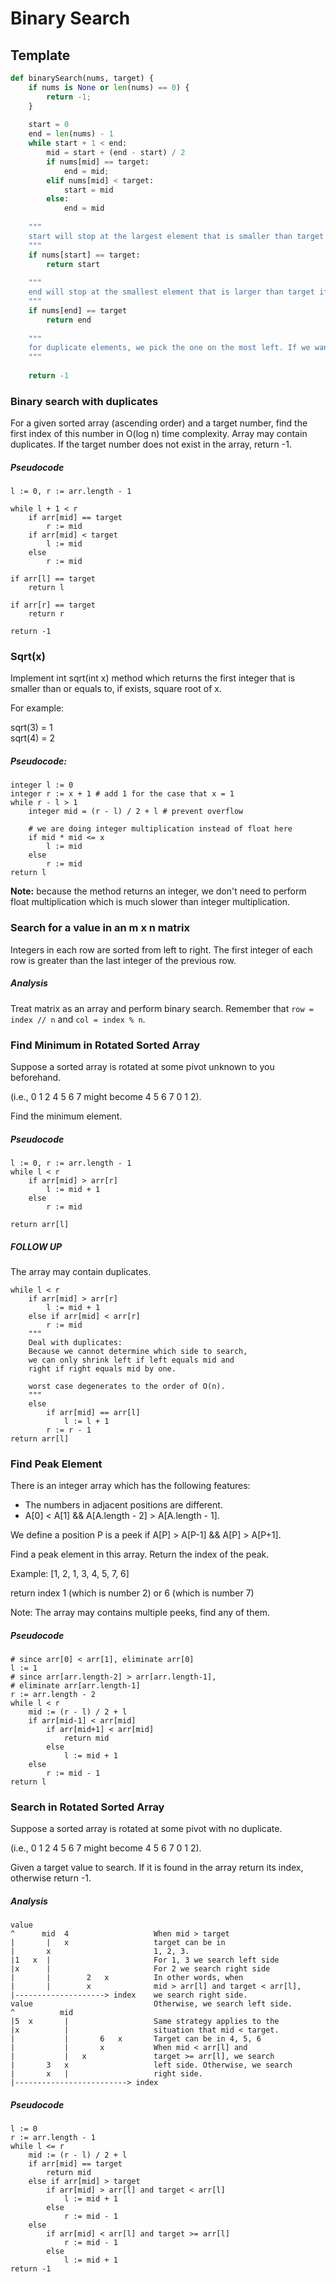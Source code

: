 # Binary Search

## Template

```python
def binarySearch(nums, target) {
    if nums is None or len(nums) == 0) {
        return -1;
    }
    
    start = 0
    end = len(nums) - 1
    while start + 1 < end:
        mid = start + (end - start) / 2
        if nums[mid] == target:
            end = mid;  
        elif nums[mid] < target:
            start = mid
        else:
            end = mid
            
    """
    start will stop at the largest element that is smaller than target if target is not in the list
    """
    if nums[start] == target:
        return start
    
    """
    end will stop at the smallest element that is larger than target if target is not in the list
    """
    if nums[end] == target
        return end
        
    """
    for duplicate elements, we pick the one on the most left. If we want the the one on the most right, we check for end first.
    """    
        
    return -1
```

### Binary search with duplicates
For a given sorted array (ascending order) and a target number, find the first index of this number in O(log n) time complexity. Array may contain duplicates. If the target number does not exist in the array, return -1.

##### Pseudocode
```
l := 0, r := arr.length - 1

while l + 1 < r
    if arr[mid] == target
        r := mid
    if arr[mid] < target
        l := mid
    else
        r := mid
        
if arr[l] == target
    return l

if arr[r] == target
    return r

return -1
```


### Sqrt(x)
Implement int sqrt(int x) method which returns the first integer that is smaller than or equals to, if exists, square root of x.

For example: 

sqrt(3) = 1  
sqrt(4) = 2

##### Pseudocode:
```
integer l := 0
integer r := x + 1 # add 1 for the case that x = 1
while r - l > 1
    integer mid = (r - l) / 2 + l # prevent overflow
    
    # we are doing integer multiplication instead of float here
    if mid * mid <= x
        l := mid
    else
        r := mid
return l
```

**Note:** because the method returns an integer, we don't need to perform float multiplication which is much slower than integer multiplication.

### Search for a value in an m x n matrix
Integers in each row are sorted from left to right.
The first integer of each row is greater than the last integer of the previous row.

##### Analysis
Treat matrix as an array and perform binary search. Remember that `row = index // n` and `col = index % n`.

### Find Minimum in Rotated Sorted Array
Suppose a sorted array is rotated at some pivot unknown to you beforehand.

(i.e., 0 1 2 4 5 6 7 might become 4 5 6 7 0 1 2).

Find the minimum element.

##### Pseudocode
```
l := 0, r := arr.length - 1
while l < r
    if arr[mid] > arr[r]
        l := mid + 1
    else
        r := mid
        
return arr[l]
```

##### FOLLOW UP
The array may contain duplicates.

```
while l < r
    if arr[mid] > arr[r]
        l := mid + 1
    else if arr[mid] < arr[r]
        r := mid
    """
    Deal with duplicates:
    Because we cannot determine which side to search, 
    we can only shrink left if left equals mid and
    right if right equals mid by one.
    
    worst case degenerates to the order of O(n).
    """
    else
        if arr[mid] == arr[l]
            l := l + 1
        r := r - 1
return arr[l]
```

### Find Peak Element
There is an integer array which has the following features:
  * The numbers in adjacent positions are different.
  * A[0] < A[1] && A[A.length - 2] > A[A.length - 1].

We define a position P is a peek if A[P] > A[P-1] && A[P] > A[P+1].

Find a peak element in this array. Return the index of the peak.

Example:
[1, 2, 1, 3, 4, 5, 7, 6]

return index 1 (which is number 2)  or 6 (which is number 7)

Note: The array may contains multiple peeks, find any of them.

##### Pseudocode
```
# since arr[0] < arr[1], eliminate arr[0]
l := 1
# since arr[arr.length-2] > arr[arr.length-1], 
# eliminate arr[arr.length-1]
r := arr.length - 2
while l < r
    mid := (r - l) / 2 + l
    if arr[mid-1] < arr[mid]
        if arr[mid+1] < arr[mid]
            return mid
        else
            l := mid + 1
    else
        r := mid - 1
return l
```

### Search in Rotated Sorted Array
Suppose a sorted array is rotated at some pivot with no duplicate.

(i.e., 0 1 2 4 5 6 7 might become 4 5 6 7 0 1 2).

Given a target value to search. If it is found in the array return its index, otherwise return -1.

##### Analysis
```
value
^      mid  4                   When mid > target
|       |   x                   target can be in
|       x                       1, 2, 3.
|1   x  |                       For 1, 3 we search left side
|x      |                       For 2 we search right side
|       |        2   x          In other words, when 
|       |        x              mid > arr[l] and target < arr[l],
|--------------------> index    we search right side.
value                           Otherwise, we search left side.
^          mid
|5  x       |                   Same strategy applies to the
|x          |                   situation that mid < target.
|           |       6   x       Target can be in 4, 5, 6
|           |       x           When mid < arr[l] and
|           |   x               target >= arr[l], we search
|       3   x                   left side. Otherwise, we search
|       x   |                   right side.
|-------------------------> index
```

##### Pseudocode
```
l := 0
r := arr.length - 1
while l <= r
    mid := (r - l) / 2 + l
    if arr[mid] == target
        return mid
    else if arr[mid] > target
        if arr[mid] > arr[l] and target < arr[l]
            l := mid + 1
        else
            r := mid - 1
    else
        if arr[mid] < arr[l] and target >= arr[l]
            r := mid - 1
        else
            l := mid + 1
return -1
```
